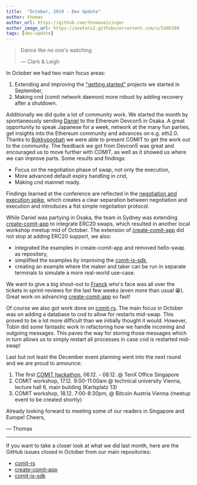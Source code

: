 ```yaml
---
title:  "October, 2019 - Dev Update"
author: thomas
author_url: https://github.com/thomaseizinger
author_image_url: https://avatars2.githubusercontent.com/u/5486389
tags: [dev-update]
---
```


> Dance like no one's watching
>
> — Clark & Leigh

In October we had two main focus areas:

1. Extending and improving the ["getting started"](https://github.com/comit-network/create-comit-app) projects we started in September,
2. Making cnd (comit network daemon) more robust by adding recovery after a shutdown.

<!--truncate-->

Additionally we did quite a lot of community work.
We started the month by spontaneously sending [Daniel](https://twitter.com/dakarzel) to the Ethereum Devcon5 in Osaka.
A great opportunity to speak Japanese for a week, network at the many fun parties, get insights into the Ethereum community and advances on e.g. eth2.0.
Thanks to [Bokkypoobah](https://twitter.com/bokkypoobah) we were able to present COMIT to get the work out to the community.
The feedback we got from Devcon5 was great and encouraged us to move further with COMIT, as well as it showed us where we can improve parts.
Some results and findings:
* Focus on the negotiation phase of swap, not only the execution,
* More advanced default expiry handling in cnd,
* Making cnd mainnet ready.

Findings learned at the conference are reflected in the [negotiation and execution spike](https://github.com/comit-network/spikes/blob/master/0017-negotiation-and-execution-protocol.adoc), which creates a clear separation between negotiation and execution and introduces a fist simple negotiation protocol.

While Daniel was partying in Osaka, the team in Sydney was extending [create-comit-app](https://github.com/comit-network/create-comit-app) to integrate ERC20 swaps, which resulted in another local workshop meetup mid of October.
The extension of [create-comit-app](https://github.com/comit-network/create-comit-app) did not stop at adding ERC20 support, we also:
* integrated the examples in create-comit-app and removed hello-swap as repository,
* simplified the examples by improving the [comit-js-sdk](https://github.com/comit-network/comit-js-sdk),
* creating an example where the maker and taker can be run in separate terminals to simulate a more real-world use-case.

We want to give a big shout-out to [Franck](https://twitter.com/dantounet) who's face was all over the tickets in sprint-reviews for the last few weeks (even more than usual 😁).
Great work on advancing [create-comit-app](https://github.com/comit-network/create-comit-app) so fast!

Of course we also got work done on [comit-rs](https://github.com/comit-network/comit-rs).
The main focus in October was on adding a database to cnd to allow for restarts mid-swap.
This proved to be a lot more difficult than we initially thought it would.
However, Tobin did some fantastic work in refactoring how we handle incoming and outgoing messages.
This paves the way for storing those messages which in turn allows us to simply restart all processes in case cnd is restarted mid-swap!

Last but not least the December event planning went into the next round and we are proud to announce:
 
1. The first [COMIT hackathon](https://www.eventbrite.com/e/comit-hackathon-atomic-swaps-for-your-application-tickets-79280691683), 06.12. - 08.12. @ TenX Office Singapore
2. COMIT workshop, 17.12. 9:00-11:00am @ technical university Vienna, lecture hall 6, main building (Karlsplatz 13)
3. COMIT workshop, 18.12. 7:00-8:30pm, @ Bitcoin Austria Vienna (meetup event to be created shortly)

Already looking forward to meeting some of our readers in Singapore and Europe! 
Cheers,

— Thomas

---

If you want to take a closer look at what we did last month, here are the GitHub issues closed in October from our main repositories:

- [comit-rs](https://github.com/comit-network/comit-rs/issues?utf8=%E2%9C%93&q=is%3Aissue+sort%3Aupdated-desc+closed%3A2019-10-01..2019-10-31)
- [create-comit-app](https://github.com/comit-network/create-comit-app/issues?utf8=%E2%9C%93&q=is%3Aissue+sort%3Aupdated-desc+closed%3A2019-10-01..2019-10-31)
- [comit-js-sdk](https://github.com/comit-network/comit-js-sdk/issues?utf8=%E2%9C%93&q=is%3Aissue+sort%3Aupdated-desc+closed%3A2019-10-01..2019-10-31)
